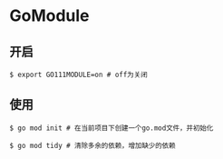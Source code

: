 # GoModule

## 开启

```shell
$ export GO111MODULE=on # off为关闭
```

## 使用

```shell
$ go mod init # 在当前项目下创建一个go.mod文件，并初始化

$ go mod tidy # 清除多余的依赖，增加缺少的依赖
```

